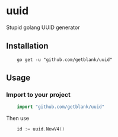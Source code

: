 # uuid
Stupid golang UUID generator

## Installation

```
    go get -u "github.com/getblank/uuid"
```

## Usage

### Import to your project

```go
    import "github.com/getblank/uuid"
```

Then use

```go
    id := uuid.NewV4()
```
